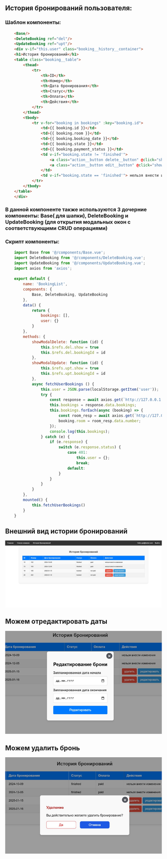 ## История бронирований пользователя:
### Шаблон компоненты:
```html
    <Base/>
    <DeleteBooking ref="del"/>
    <UpdateBooking ref="upt"/>
    <div v-if="this.user" class="booking__history__container">
    <h1>История бронирований</h1>
    <table class="booking__table">
        <thead>
            <tr>
                <th>ID</th>
                <th>Номер</th>
                <th>Дата бронирования</th>
                <th>Статус</th>
                <th>Оплата</th>
                <th>Действия</th>
            </tr>
        </thead>
        <tbody>
            <tr v-for="booking in bookings" :key="booking.id">
                <td>{{ booking.id }}</td>
                <td>{{ booking.room }}</td>
                <td>{{ booking.booking_date }}</td>
                <td>{{ booking.state }}</td>
                <td>{{ booking.payment_status }}</td>
                <td v-if="booking.state != 'finished'">
                    <a class="action__button delete__button" @click="showModalDelete(booking.id)">удалить</a> 
                    <a class="action__button edit__button" @click="showModalUpdate(booking.id)">редактировать</a> 
                </td>
                <td v-if="booking.state == 'finished'"> нельзя внести изменения </td>
            </tr>
        </tbody>
    </table>
    </div>
```
### В данной компоненте также используются 3 дочерние компоненты: Base( для шапки), DeleteBooking и UpdateBooking (для открытия модальных окон с соответствующими CRUD операциями)

### Скрипт компоненты:
```javascript
    import Base from '@/components/Base.vue';
    import DeleteBooking from '@/components/DeleteBooking.vue';
    import UpdateBooking from '@/components/UpdateBooking.vue';
    import axios from 'axios';

    export default {
        name: 'BookingList',
        components: {
            Base, DeleteBooking, UpdateBooking
        },
        data() {
            return {
                bookings: [],
                user: {}
            }
        },
        methods: {
            showModalDelete: function (id) {
                this.$refs.del.show = true
                this.$refs.del.bookingId = id
            },
            showModalUpdate: function (id) {
                this.$refs.upt.show = true
                this.$refs.upt.bookingId = id
            },
            async fetchUserBookings () {
                this.user = JSON.parse(localStorage.getItem('user'));
                try {
                    const response = await axios.get(`http://127.0.0.1:8000/users/${this.user.id}/`);
                    this.bookings = response.data.bookings;
                    this.bookings.forEach(async (booking) => {
                        const room_resp = await axios.get(`http://127.0.0.1:8000/rooms/${booking.room}/`);
                        booking.room = room_resp.data.number;
                    });
                    console.log(this.bookings);
                } catch (e) {
                    if (e.response) {
                        switch (e.response.status) {
                            case 401:
                                this.user = {};
                                break;
                            default:
                        }
                    }
                }
            }
        }, 
        mounted() {
            this.fetchUserBookings()
        }
    }
```

## Внешний вид истории бронирований
![alt text](https://raw.githubusercontent.com/nikita-itmo-gh-acc/ITMO_ICT_WebDevelopment_2024-2025/refs/heads/main/students/K3340/laboratory_works/Ananiev_Nikita/site/assets/images/book_history.jpg)

## Можем отредактировать даты
![alt text](https://raw.githubusercontent.com/nikita-itmo-gh-acc/ITMO_ICT_WebDevelopment_2024-2025/refs/heads/main/students/K3340/laboratory_works/Ananiev_Nikita/site/assets/images/update_book.jpg)

## Можем удалить бронь
![alt text](https://raw.githubusercontent.com/nikita-itmo-gh-acc/ITMO_ICT_WebDevelopment_2024-2025/refs/heads/main/students/K3340/laboratory_works/Ananiev_Nikita/site/assets/images/delete_book.jpg)